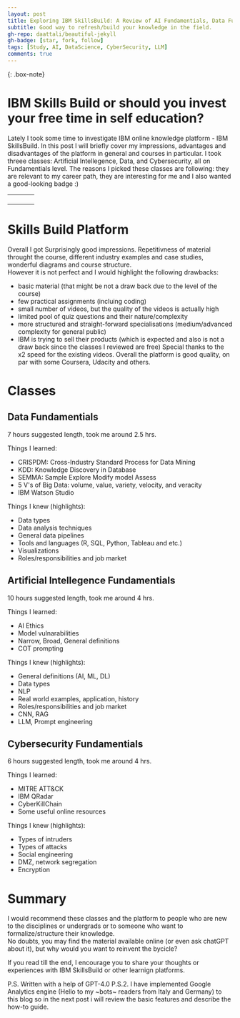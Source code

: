 ```yaml
---
layout: post
title: Exploring IBM SkillsBuild: A Review of AI Fundamentials, Data Fundamentials, and Cybersecurity Fundamentials courses
subtitle: Good way to refresh/build your knowledge in the field.
gh-repo: daattali/beautiful-jekyll
gh-badge: [star, fork, follow]
tags: [Study, AI, DataScience, CyberSecurity, LLM]
comments: true
---
```


{: .box-note}

# IBM Skills Build or should you invest your free time in self education?
Lately I took some time to investigate IBM online knowledge platform - IBM SkillsBuild. In this post I will briefly cover my impressions, 
advantages and disadvantages of the platform in general and courses in particular. I took threee classes: Artificial Intellegence, Data, and Cybersecurity, all on Fundamentials level.  The reasons I picked these classes are following: they are relevant to my career path, they are interesting for me and I also wanted a good-looking badge :)  
<table style="border-collapse: collapse;">
    <tr>
      <td style="border: none; padding: 10px;">
        <div data-iframe-width="270" data-iframe-height="270" data-share-badge-id="45b3629d-b916-4d3d-91d1-573785b8647f" data-share-badge-host="https://www.credly.com"></div><script type="text/javascript" async src="//cdn.credly.com/assets/utilities/embed.js"></script>
      </td>
      <td style="border: none; padding: 10px;">
        <div data-iframe-width="270" data-iframe-height="270" data-share-badge-id="f102cb06-19a4-4cd9-9aaa-387803d50991" data-share-badge-host="https://www.credly.com"></div><script type="text/javascript" async src="//cdn.credly.com/assets/utilities/embed.js"></script>
      </td>
      <td style="border: none; padding: 10px;">
        <div data-iframe-width="270" data-iframe-height="270" data-share-badge-id="aeca2e16-b02d-4149-9fa9-4f33e52a56dd" data-share-badge-host="https://www.credly.com"></div><script type="text/javascript" async src="//cdn.credly.com/assets/utilities/embed.js"></script>
      </td>
    </tr>
</table>


# Skills Build Platform
Overall I got Surprisingly good impressions. Repetitivness of material throught the course, different industry examples and case studies, 
wonderful diagrams and course structure.  
However it is not perfect and I would highlight the following drawbacks:
- basic material (that might be not a draw back due to the level of the course)
- few practical assignments (incluing coding)
- small number of videos, but the quality of the videos is actually high
- limited pool of quiz questions and their nature/complexity
- more structured and straight-forward specialisations (medium/advanced complexity for general public)
- IBM is trying to sell their products (which is expected and also is not a draw back since the classes I reviewed are free)
Special thanks to the x2 speed for the existing videos.
Overall the platform is good quality, on par with some Coursera, Udacity and others.

# Classes  
## Data Fundamentials  
7 hours suggested length, took me around 2.5 hrs.  

Things I learned:  
- CRISPDM: Cross-Industry Standard Process for Data Mining  
- KDD: Knowledge Discovery in Database  
- SEMMA: Sample Explore Modify model Assess  
- 5 V's of Big Data: volume, value, variety, velocity, and veracity  
- IBM Watson Studio  

Things I knew (highlights):  
- Data types  
- Data analysis techniques  
- General data pipelines  
- Tools and languages (R, SQL, Python, Tableau and etc.)  
- Visualizations  
- Roles/responsibilities and job market  

  
## Artificial Intellegence Fundamentials  
10 hours suggested length, took me around 4 hrs.  

Things I learned:
- AI Ethics
- Model vulnarabilities
- Narrow, Broad, General definitions
- COT prompting

Things I knew (highlights): 
- General definitions (AI, ML, DL)
- Data types
- NLP
- Real world examples, application, history
- Roles/responsibilities and job market
- CNN, RAG
- LLM, Prompt engineering

## Cybersecurity Fundamentials
6 hours suggested length, took me around 4 hrs. 

Things I learned:
- MITRE ATT&CK
- IBM QRadar  
- CyberKillChain
- Some useful online resources

Things I knew (highlights):
- Types of intruders
- Types of attacks
- Social engineering
- DMZ, network segregation
- Encryption  

# Summary
I would recommend these classes and the platform to people who are new to the disciplines or undergrads or to someone who want to formalize/structure their knowledge.  
No doubts, you may find the material available online (or even ask chatGPT about it), but why would you want to reinvent the bycicle?

If you read till the end, I encourage you to share your thoughts or experiences with IBM SkillsBuild or other learnign platforms.

P.S. Written with a help of GPT-4.0
P.S.2. I have implemented Google Analytics engine (Hello to my ~bots~ readers from Italy and Germany) to this blog so in the next post i will review the basic features and describe the how-to guide.
